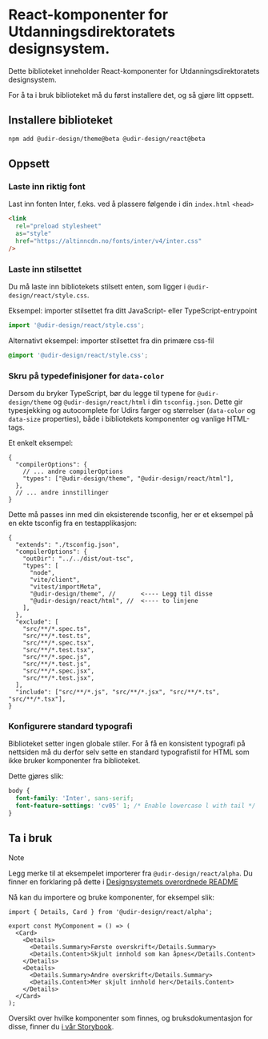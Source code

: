 # React-komponenter for Utdanningsdirektoratets designsystem.

Dette biblioteket inneholder React-komponenter for Utdanningsdirektoratets designsystem.

For å ta i bruk biblioteket må du først installere det, og så gjøre litt oppsett.

## Installere biblioteket

```bash
npm add @udir-design/theme@beta @udir-design/react@beta
```

## Oppsett

### Laste inn riktig font

Last inn fonten Inter, f.eks. ved å plassere følgende i din `index.html` `<head>`

```html
<link
  rel="preload stylesheet"
  as="style"
  href="https://altinncdn.no/fonts/inter/v4/inter.css"
/>
```

### Laste inn stilsettet

Du må laste inn bibliotekets stilsett enten, som ligger i `@udir-design/react/style.css`.

Eksempel: importer stilsettet fra ditt JavaScript- eller TypeScript-entrypoint

```ts
import '@udir-design/react/style.css';
```

Alternativt eksempel: importer stilsettet fra din primære css-fil

```css
@import '@udir-design/react/style.css';
```

### Skru på typedefinisjoner for `data-color`

Dersom du bryker TypeScript, bør du legge til typene for `@udir-design/theme` og `@udir-design/react/html` i din `tsconfig.json`. Dette gir typesjekking og autocomplete for Udirs farger og størrelser (`data-color` og `data-size` properties), både i bibliotekets komponenter og vanlige HTML-tags.

Et enkelt eksempel:

```jsonc
{
  "compilerOptions": {
    // ... andre compilerOptions
    "types": ["@udir-design/theme", "@udir-design/react/html"],
  },
  // ... andre innstillinger
}
```

Dette må passes inn med din eksisterende tsconfig, her er et eksempel på en ekte tsconfig fra en testapplikasjon:

```jsonc
{
  "extends": "./tsconfig.json",
  "compilerOptions": {
    "outDir": "../../dist/out-tsc",
    "types": [
      "node",
      "vite/client",
      "vitest/importMeta",
      "@udir-design/theme", //       <---- Legg til disse
      "@udir-design/react/html", //  <---- to linjene
    ],
  },
  "exclude": [
    "src/**/*.spec.ts",
    "src/**/*.test.ts",
    "src/**/*.spec.tsx",
    "src/**/*.test.tsx",
    "src/**/*.spec.js",
    "src/**/*.test.js",
    "src/**/*.spec.jsx",
    "src/**/*.test.jsx",
  ],
  "include": ["src/**/*.js", "src/**/*.jsx", "src/**/*.ts", "src/**/*.tsx"],
}
```

### Konfigurere standard typografi

Biblioteket setter ingen globale stiler. For å få en konsistent typografi på nettsiden må du derfor selv sette en standard typografistil for HTML som ikke bruker komponenter fra biblioteket.

Dette gjøres slik:

```css
body {
  font-family: 'Inter', sans-serif;
  font-feature-settings: 'cv05' 1; /* Enable lowercase l with tail */
}
```

## Ta i bruk

> [!NOTE]
> Legg merke til at eksempelet importerer fra `@udir-design/react/alpha`.
> Du finner en forklaring på dette i [Designsystemets overordnede README](https://github.com/Utdanningsdirektoratet/designsystem?tab=readme-ov-file#livsfaser-for-en-komponent)

Nå kan du importere og bruke komponenter, for eksempel slik:

```tsx
import { Details, Card } from '@udir-design/react/alpha';

export const MyComponent = () => (
  <Card>
    <Details>
      <Details.Summary>Første overskrift</Details.Summary>
      <Details.Content>Skjult innhold som kan åpnes</Details.Content>
    </Details>
    <Details>
      <Details.Summary>Andre overskrift</Details.Summary>
      <Details.Content>Mer skjult innhold her</Details.Content>
    </Details>
  </Card>
);
```

Oversikt over hvilke komponenter som finnes, og bruksdokumentasjon for disse, finner du [i vår Storybook](https://main--667e8f07bf467ff4403dfe77.chromatic.com).
